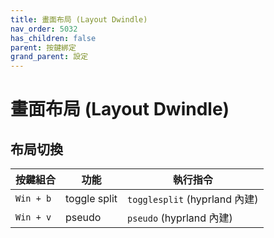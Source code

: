 ```yaml
---
title: 畫面布局 (Layout Dwindle)
nav_order: 5032
has_children: false
parent: 按鍵綁定
grand_parent: 設定
---
```



# 畫面布局 (Layout Dwindle)


## 布局切換


| 按鍵組合  | 功能                   | 執行指令               |
| ----------| ---------------------- | ---------------------- |
| `Win + b` | toggle split | `togglesplit` (hyprland 內建) |
| `Win + v` | pseudo | `pseudo` (hyprland 內建)  |
